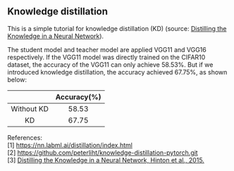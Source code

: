 ## Knowledge distillation
This is a simple tutorial for knowledge distillation (KD) (source: [Distilling the Knowledge in a Neural Network](https://arxiv.org/abs/1503.02531)). 

The student model and teacher model are applied VGG11 and VGG16 respectively. If the VGG11 model was directly trained on the CIFAR10 dataset, the accuracy of the VGG11 can only achieve 58.53%. But if we introduced knowledge distillation, the accuracy achieved 67.75%, as shown below:

|            | Accuracy(%) |
|:----------:|:-----------:|
| Without KD |     58.53   |
|    KD      |    67.75    |

References:  
[1] https://nn.labml.ai/distillation/index.html  
[2] https://github.com/peterliht/knowledge-distillation-pytorch.git  
[3] [Distilling the Knowledge in a Neural Network, Hinton et al., 2015.](https://arxiv.org/abs/1503.02531)
